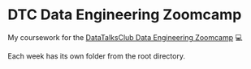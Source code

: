 # DTC Data Engineering Zoomcamp

My coursework for the [DataTalksClub Data Engineering Zoomcamp](https://github.com/DataTalksClub/data-engineering-zoomcamp) 💻

Each week has its own folder from the root directory.